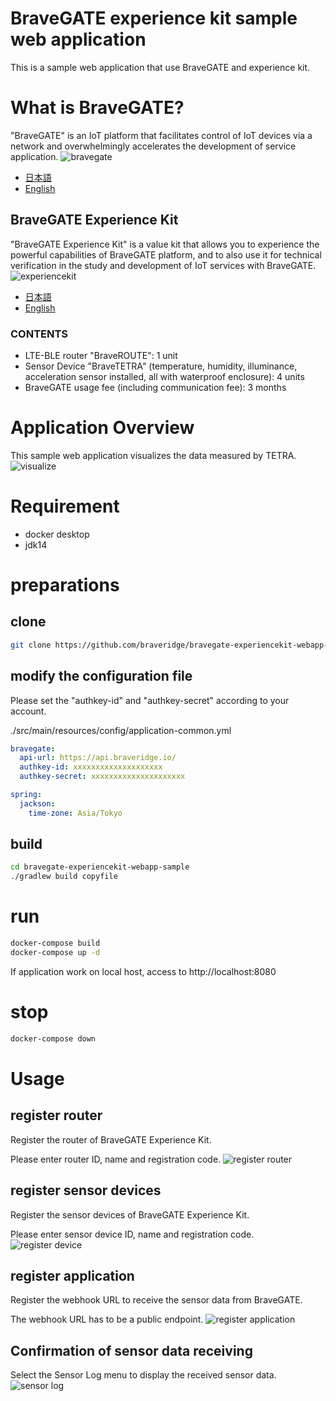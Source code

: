 # BraveGATE experience kit sample web application

This is a sample web application that use BraveGATE and experience kit.

# What is BraveGATE?
"BraveGATE" is an IoT platform that facilitates control of IoT devices via a network and overwhelmingly accelerates the development of service application.
![bravegate](https://user-images.githubusercontent.com/81787022/118094300-87bdcb80-b409-11eb-9cf5-d03b0003a22c.png)
- [日本語](https://www.braveridge.com/product/archives/7)
- [English](https://www.braveridge.com/en/product/archives/6)

## BraveGATE Experience Kit
"BraveGATE Experience Kit" is a value kit that allows you to experience the powerful capabilities of BraveGATE platform, and to also use it for technical verification in the study and development of IoT services with BraveGATE.
![experiencekit](https://user-images.githubusercontent.com/81787022/118096572-7cb86a80-b40c-11eb-9683-3cb975cdfd8b.png)
- [日本語](https://www.braveridge.com/product/archives/4)
- [English](https://www.braveridge.com/en/product/archives/3)

### CONTENTS
* LTE-BLE router "BraveROUTE": 1 unit
* Sensor Device "BraveTETRA" (temperature, humidity, illuminance, acceleration sensor installed, all with waterproof enclosure): 4 units
* BraveGATE usage fee (including communication fee): 3 months

# Application Overview
This sample web application visualizes the data measured by TETRA.
![visualize](https://user-images.githubusercontent.com/81787022/118098722-344e7c00-b40f-11eb-8b17-2c1ea22fcbfc.png)

# Requirement
* docker desktop
* jdk14

# preparations

## clone

```bash
git clone https://github.com/braveridge/bravegate-experiencekit-webapp-sample.git
````

## modify the configuration file
Please set the "authkey-id" and "authkey-secret" according to your account.

./src/main/resources/config/application-common.yml

```yml
bravegate:
  api-url: https://api.braveridge.io/
  authkey-id: xxxxxxxxxxxxxxxxxxxx
  authkey-secret: xxxxxxxxxxxxxxxxxxxxx

spring:
  jackson:
    time-zone: Asia/Tokyo
```

## build
```bash
cd bravegate-experiencekit-webapp-sample
./gradlew build copyfile
```

# run
```bash
docker-compose build
docker-compose up -d
```
If application work on local host, access to http://localhost:8080

# stop
```bash
docker-compose down
```

# Usage
## register router
Register the router of BraveGATE Experience Kit.

Please enter router ID, name and registration code.
![register router](https://user-images.githubusercontent.com/81787022/118101715-da4fb580-b412-11eb-8357-aa2562b0eef4.png)

## register sensor devices
Register the sensor devices of BraveGATE Experience Kit.

Please enter sensor device ID, name and registration code.
![register device](https://user-images.githubusercontent.com/81787022/118136167-c752da80-b43e-11eb-94cb-04553eb95fc9.png)

## register application
Register the webhook URL to receive the sensor data from BraveGATE.

The webhook URL has to be a public endpoint.
![register application](https://user-images.githubusercontent.com/81787022/118143966-dccc0280-b446-11eb-83fb-75ce5ccf7a4c.png)

## Confirmation of sensor data receiving
Select the Sensor Log menu to display the received sensor data.
![sensor log](https://user-images.githubusercontent.com/81787022/118248300-1d775a80-b4df-11eb-83c6-f2d18f710ba7.png)